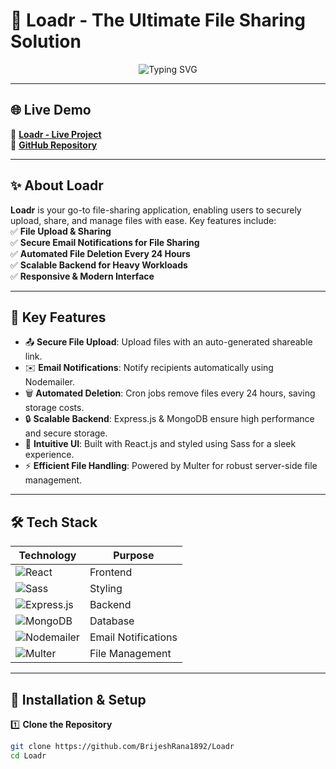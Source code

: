 # 🚀 Loadr - The Ultimate File Sharing Solution  

<p align="center">
  <img src="https://readme-typing-svg.demolab.com?font=JetBrains+Mono&weight=500&size=22&pause=1000&color=F39C12&center=true&vCenter=true&width=600&lines=Secure+File+Sharing+Made+Simple;Automated+Management+%7C+Email+Notifications;Built+for+Performance+%26+Scalability!" alt="Typing SVG" />
</p>

---

## 🌐 Live Demo  
🔗 **[Loadr - Live Project](https://loadr-six.vercel.app)**  
🔗 **[GitHub Repository](https://github.com/BrijeshRana1892/Loadr)**  

---

## ✨ About Loadr  

**Loadr** is your go-to file-sharing application, enabling users to securely upload, share, and manage files with ease. Key features include:  
✅ **File Upload & Sharing**  
✅ **Secure Email Notifications for File Sharing**  
✅ **Automated File Deletion Every 24 Hours**  
✅ **Scalable Backend for Heavy Workloads**  
✅ **Responsive & Modern Interface**  

---

## 🌟 Key Features  

- 📤 **Secure File Upload**: Upload files with an auto-generated shareable link.  
- ✉️ **Email Notifications**: Notify recipients automatically using Nodemailer.  
- 🗑️ **Automated Deletion**: Cron jobs remove files every 24 hours, saving storage costs.  
- 🔒 **Scalable Backend**: Express.js & MongoDB ensure high performance and secure storage.  
- 🎨 **Intuitive UI**: Built with React.js and styled using Sass for a sleek experience.  
- ⚡ **Efficient File Handling**: Powered by Multer for robust server-side file management.  

---

## 🛠️ Tech Stack  

| Technology | Purpose |  
|------------|---------|  
| ![React](https://img.shields.io/badge/React-20232A?style=for-the-badge&logo=react&logoColor=61DAFB) | Frontend |  
| ![Sass](https://img.shields.io/badge/Sass-CC6699?style=for-the-badge&logo=sass&logoColor=white) | Styling |  
| ![Express.js](https://img.shields.io/badge/Express.js-404D59?style=for-the-badge) | Backend |  
| ![MongoDB](https://img.shields.io/badge/MongoDB-4EA94B?style=for-the-badge&logo=mongodb&logoColor=white) | Database |  
| ![Nodemailer](https://img.shields.io/badge/Nodemailer-009688?style=for-the-badge&logoColor=white) | Email Notifications |  
| ![Multer](https://img.shields.io/badge/Multer-E74C3C?style=for-the-badge&logoColor=white) | File Management |  

---

## 🚀 Installation & Setup  

1️⃣ **Clone the Repository**  
```bash
git clone https://github.com/BrijeshRana1892/Loadr
cd Loadr
